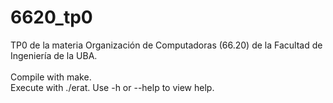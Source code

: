 # 6620_tp0
TP0 de la materia Organización de Computadoras (66.20) de la Facultad de Ingeniería de la UBA.<br><br>
Compile with make. <br> Execute with ./erat. Use -h or --help to view help. <br> 
